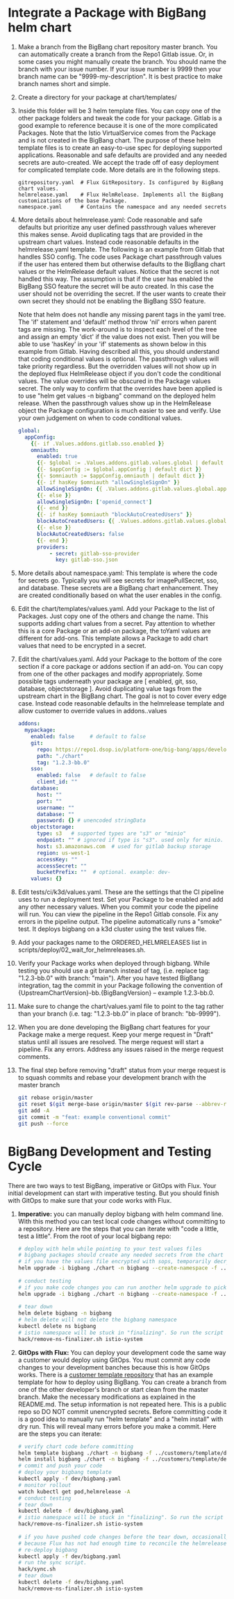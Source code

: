 # Integrate a Package with BigBang helm chart
1. Make a branch from the BigBang chart repository master branch. You can automatically create a branch from the Repo1 Gitlab issue. Or, in some cases you might manually create the branch. You should name the branch with your issue number. If your issue number is 9999 then your branch name can be "9999-my-description". It is best practice to make branch names short and simple. 

1. Create a directory for your package at chart/templates/<your-package-name>

1. Inside this folder will be 3 helm template files. You can copy one of the other package folders and tweak the code for your package. Gitlab is a good example to reference because it is one of the more complicated Packages. Note that the Istio VirtualService comes from the Package and is not created in the BigBang chart. The purpose of these helm template files is to create an easy-to-use spec for deploying supported applications. Reasonable and safe defaults are provided and any needed secrets are auto-created. We accept the trade off of easy deployment for complicated template code. More details are in the following steps. 
   ```
   gitrepository.yaml  # Flux GitRepository. Is configured by BigBang chart values.
   helmrelease.yaml    # Flux HelmRelease. Implements all the BigBang customizations of the base Package.
   namespace.yaml      # Contains the namespace and any needed secrets
   ```
1. More details about helmrelease.yaml:  Code reasonable and safe defaults but prioritize any user defined passthrough values wherever this makes sense. Avoid duplicating tags that are provided in the upstream chart values. Instead code reasonable defaults in the helmrelease.yaml template. The following is an example from Gitlab that handles SSO config. The code uses Package chart passthrough values if the user has entered them but otherwise defaults to the BigBang chart values or the HelmRelease default values. Notice that the secret is not handled this way. The assumption is that if the user has enabled the BigBang SSO feature the secret will be auto created. In this case the user should not be overriding the secret. If the user wants to create their own secret they should not be enabling the BigBang SSO feature.  

   Note that helm does not handle any missing parent tags in the yaml tree. The 'if' statement and 'default' method throw 'nil' errors when parent tags are missing. The work-around is to inspect each level of the tree and assign an empty 'dict' if the value does not exist. Then you will be able to use 'hasKey' in your 'if' statements as shown below in this example from Gitlab. Having described all this, you should understand that coding conditional values is optional. The passthrough values will take priority regardless. But the overridden values will not show up in the deployed flux HelmRelease object if you don't code the conditional values. The value overrides will be obscured in the Package values secret. The only way to confirm that the overrides have been applied is to use "helm get values <releasename> -n bigbang" command on the deployed helm release. When the passthrough values show up in the HelmRelease object the Package configuration is much easier to see and verify. Use your own judgement on when to code conditional values.

   ```yaml
   global: 
     appConfig:
       {{- if .Values.addons.gitlab.sso.enabled }}
       omniauth:
         enabled: true
         {{- $global := .Values.addons.gitlab.values.global | default dict }}
         {{- $appConfig := $global.appConfig | default dict }}
         {{- $omniauth := $appConfig.omniauth | default dict }}
         {{- if hasKey $omniauth "allowSingleSignOn" }}
         allowSingleSignOn: {{ .Values.addons.gitlab.values.global.appConfig.omniauth.allowSingleSignOn }}
         {{- else }}
         allowSingleSignOn: ['openid_connect']
         {{- end }}
         {{- if hasKey $omniauth "blockAutoCreatedUsers" }}
         blockAutoCreatedUsers: {{ .Values.addons.gitlab.values.global.appConfig.omniauth.blockAutoCreatedUsers }}
         {{- else }}
         blockAutoCreatedUsers: false
         {{- end }}
         providers:
             - secret: gitlab-sso-provider
               key: gitlab-sso.json
   ```
1. More details about namespace.yaml: This template is where the code for secrets go. Typically you will see secrets for imagePullSecret, sso, and database. These secrets are a BigBang chart enhancement.  They are created conditionally based on what the user enables in the config.

1. Edit the chart/templates/values.yaml.  Add your Package to the list of Packages.  Just copy one of the others and change the name. This supports adding chart values from a secret. Pay attention to whether this is a core Package or an add-on package, the toYaml values are different for add-ons. This template allows a Package to add chart values that need to be encrypted in a secret.

1. Edit the chart/values.yaml.  Add your Package to the bottom of the core section if a core package or addons section if an add-on. You can copy from one of the other packages and modify appropriately.  Some possible tags underneath your package are [ enabled, git, sso, database, objectstorage ].  Avoid duplicating value tags from the upstream chart in the BigBang chart.  The goal is not to cover every edge case. Instead code reasonable defaults in the helmrelease template and allow customer to override values in addons.<packageName>.values
   ```yaml
   addons:
     mypackage:
       enabled: false     # default to false
       git:
         repo: https://repo1.dsop.io/platform-one/big-bang/apps/developer-tools/mypackage.git
         path: "./chart"
         tag: "1.2.3-bb.0"
       sso:
         enabled: false   # default to false
         client_id: ""
       database:
         host: ""
         port: ""
         username: ""
         database: ""
         password: {} # unencoded stringData
       objectstorage:
         type: s3   # supported types are "s3" or "minio"
         endpoint: "" # ignored if type is "s3". used only for minio. example " http://minio.minio.svc.cluster.local:9000"
         host: s3.amazonaws.com  # used for gitlab backup storage
         region: us-west-1
         accessKey: ""
         accessSecret: ""
         bucketPrefix: ""  # optional. example: dev-
       values: {}
   ```

1. Edit tests/ci/k3d/values.yaml. These are the settings that the CI pipeline uses to run a deployment test.  Set your Package to be enabled and add any other necessary values.  When you commit your code the pipeline will run. You can view the pipeline in the Repo1 Gitlab console. Fix any errors in the pipeline output. The pipeline automatically runs a "smoke" test. It deploys bigbang on a k3d cluster using the test values file.

1. Add your packages name to the ORDERED_HELMRELEASES list in scripts/deploy/02_wait_for_helmreleases.sh.

1. Verify your Package works when deployed through bigbang. While testing you should use a git branch instead of tag, (i.e. replace tag: "1.2.3-bb.0" with branch: "main").  After you have tested BigBang integration, tag the commit in your Package following the convention of {UpstreamChartVersion}-bb.{BigBangVersion} – example 1.2.3-bb.0.

1. Make sure to change the chart/values.yaml file to point to the tag rather than your branch (i.e. tag: "1.2.3-bb.0" in place of branch: "bb-9999").

1. When you are done developing the BigBang chart features for your Package make a merge request. Keep your merge request in "Draft" status until all issues are resolved. The merge request will start a pipeline. Fix any errors.  Address any issues raised in the merge request comments.

1. The final step before removing "draft" status from your merge request is to squash commits and rebase your development branch with the master branch
   ```bash
   git rebase origin/master
   git reset $(git merge-base origin/master $(git rev-parse --abbrev-ref HEAD))
   git add -A
   git commit -m "feat: example conventional commit"
   git push --force
   ```


# BigBang Development and Testing Cycle
There are two ways to test BigBang, imperative or GitOps with Flux.  Your initial development can start with imperative testing.  But you should finish with GitOps to make sure that your code works with Flux.

1. **Imperative:** you can manually deploy bigbang with helm command line. With this method you can test local code changes without committing to a repository. Here are the steps that you can iterate with "code a little, test a little".  From the root of your local bigbang repo:
   ```bash
   # deploy with helm while pointing to your test values files
   # bigbang packages should create any needed secrets from the chart values
   # if you have the values file encrypted with sops, temporarily decrypt it
   helm upgrade -i bigbang ./chart -n bigbang --create-namespace -f ../customers/template/dev/configmap.yaml -f ./chart/ingress-certs.yaml -f ../customers/template/dev/registry-values.enc.yaml
 
   # conduct testing
   # if you make code changes you can run another helm upgrade to pick up the new changes
   helm upgrade -i bigbang ./chart -n bigbang --create-namespace -f ../customers/template/dev/configmap.yaml -f ./chart/ingress-certs.yaml -f ../customers/template/dev/registry-values.enc.yaml
 
   # tear down
   helm delete bigbang -n bigbang
   # helm delete will not delete the bigbang namespace
   kubectl delete ns bigbang
   # istio namespace will be stuck in "finalizing". So run the script to delete it.
   hack/remove-ns-finalizer.sh istio-system
   ```

2. **GitOps with Flux:**  You can deploy your development code the same way a customer would deploy using GitOps. You must commit any code changes to your development banches because this is how GitOps works. There is a [customer template repository](https://repo1.dso.mil/platform-one/big-bang/customers/template) that has an example template for how to deploy using BigBang. You can create a branch from one of the other developer's branch or start clean from the master branch. Make the necessary modifications as explained in the README.md. The setup information is not repeated here. This is a public repo so DO NOT commit unencrypted secrets. Before committing code it is a good idea to manually run "helm template" and a "helm install" with dry run.  This will reveal many errors before you make a commit. Here are the steps you can iterate:
   ```bash
   # verify chart code before committing
   helm template bigbang ./chart -n bigbang -f ../customers/template/dev/configmap.yaml --debug
   helm install bigbang ./chart -n bigbang -f ../customers/template/dev/configmap.yaml --dry-run
   # commit and push your code
   # deploy your bigbang template
   kubectl apply -f dev/bigbang.yaml
   # monitor rollout
   watch kubectl get pod,helmrelease -A
   # conduct testing
   # tear down
   kubectl delete -f dev/bigbang.yaml
   # istio namespace will be stuck in "finalizing". So run the script to delete it. You will need 'jq' installed
   hack/remove-ns-finalizer.sh istio-system
 
   # if you have pushed code changes before the tear down, occasionally the bigbang deployments are not terminated
   # because Flux has not had enough time to reconcile the helmreleases
   # re-deploy bigbang
   kubectl apply -f dev/bigbang.yaml
   # run the sync script.
   hack/sync.sh
   # tear down
   kubectl delete -f dev/bigbang.yaml
   hack/remove-ns-finalizer.sh istio-system
   ```
